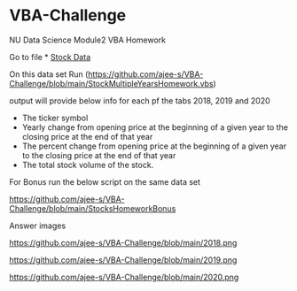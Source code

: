 # VBA-Challenge
NU Data Science Module2 VBA Homework
  
  Go to file * [Stock Data](Resources/Multiple_year_stock_data.xlsx) 

On this data set Run (https://github.com/ajee-s/VBA-Challenge/blob/main/StockMultipleYearsHomework.vbs)

output will provide below info for each pf the tabs 2018, 2019 and 2020

  *  The ticker symbol
  * Yearly change from opening price at the beginning of a given year to the closing price at the end of that year
  * The percent change from opening price at the beginning of a given year to the closing price at the end of that year
  * The total stock volume of the stock.
  
   For Bonus run the below script on the same data set 
 
 https://github.com/ajee-s/VBA-Challenge/blob/main/StocksHomeworkBonus
  
 Answer images
 
 https://github.com/ajee-s/VBA-Challenge/blob/main/2018.png
 
 https://github.com/ajee-s/VBA-Challenge/blob/main/2019.png
 
 https://github.com/ajee-s/VBA-Challenge/blob/main/2020.png
 
 

